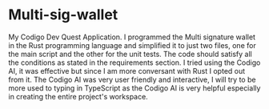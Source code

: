 # Multi-sig-wallet
My Codigo Dev Quest Application.
I programmed the Multi signature wallet in the Rust programming language and simplified it to just two files, one for the main script and the other for the unit tests. 
The code should satisfy all the conditions as stated in the requirements section. I tried using the Codigo AI, it was effective but since I am more conversant with Rust I opted out from it.
The Codigo AI was very user friendly and interactive, I will try to be more used to typing in TypeScript as the Codigo AI is very helpful especially in creating the entire project's workspace.
